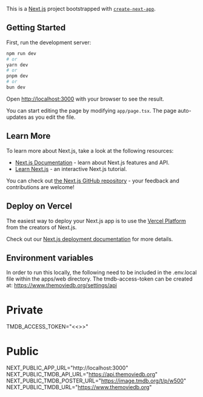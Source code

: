 This is a [Next.js](https://nextjs.org) project bootstrapped with [`create-next-app`](https://nextjs.org/docs/app/api-reference/cli/create-next-app).

## Getting Started

First, run the development server:

```bash
npm run dev
# or
yarn dev
# or
pnpm dev
# or
bun dev
```

Open [http://localhost:3000](http://localhost:3000) with your browser to see the result.

You can start editing the page by modifying `app/page.tsx`. The page auto-updates as you edit the file.

## Learn More

To learn more about Next.js, take a look at the following resources:

- [Next.js Documentation](https://nextjs.org/docs) - learn about Next.js features and API.
- [Learn Next.js](https://nextjs.org/learn) - an interactive Next.js tutorial.

You can check out [the Next.js GitHub repository](https://github.com/vercel/next.js) - your feedback and contributions are welcome!

## Deploy on Vercel

The easiest way to deploy your Next.js app is to use the [Vercel Platform](https://vercel.com/new?utm_medium=default-template&filter=next.js&utm_source=create-next-app&utm_campaign=create-next-app-readme) from the creators of Next.js.

Check out our [Next.js deployment documentation](https://nextjs.org/docs/app/building-your-application/deploying) for more details.

## Environment variables

In order to run this locally, the following need to be included in the .env.local file within the apps/web directory. The tmdb-access-token can be created at: https://www.themoviedb.org/settings/api

# Private
TMDB_ACCESS_TOKEN="<<<TMDB-ACCESS-TOKEN>>>"

# Public
NEXT_PUBLIC_APP_URL="http://localhost:3000"
NEXT_PUBLIC_TMDB_API_URL="https://api.themoviedb.org"
NEXT_PUBLIC_TMDB_POSTER_URL="https://image.tmdb.org/t/p/w500"
NEXT_PUBLIC_TMDB_URL="https://www.themoviedb.org"